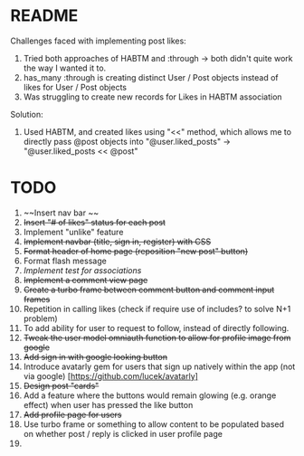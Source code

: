 # README

Challenges faced with implementing post likes:
1. Tried both approaches of HABTM and :through -> both didn't quite work the way I wanted it to.
2. has_many :through is creating distinct User / Post objects instead of likes for User / Post objects
3. Was struggling to create new records for Likes in HABTM association

Solution:
1. Used HABTM, and created likes using "<<" method, which allows me to directly pass @post objects into "@user.liked_posts" -> "@user.liked_posts << @post"

# TODO
1. ~~Insert nav bar ~~
2. ~~Insert "# of likes" status for each post~~
3. Implement "unlike" feature
4. ~~Implement navbar (title, sign in, register) with CSS~~
5. ~~Format header of home page (reposition "new post" button)~~
6. Format flash message
7. *Implement test for associations*
8. ~~Implement a comment view page~~
9. ~~Create a turbo frame between comment button and comment input frames~~
10. Repetition in calling likes (check if require use of includes? to solve N+1 problem)
11. To add ability for user to request to follow, instead of directly following.
12. ~~Tweak the user model omniauth function to allow for profile image from google~~
13. ~~Add sign in with google looking button~~ 
14. Introduce avatarly gem for users that sign up natively within the app (not via google) [https://github.com/lucek/avatarly]
15. ~~Design post "cards"~~
16. Add a feature where the buttons would remain glowing (e.g. orange effect) when user has pressed the like button
17. ~~Add profile page for users~~
18. Use turbo frame or something to allow content to be populated based on whether post / reply is clicked in user profile page
19. 

